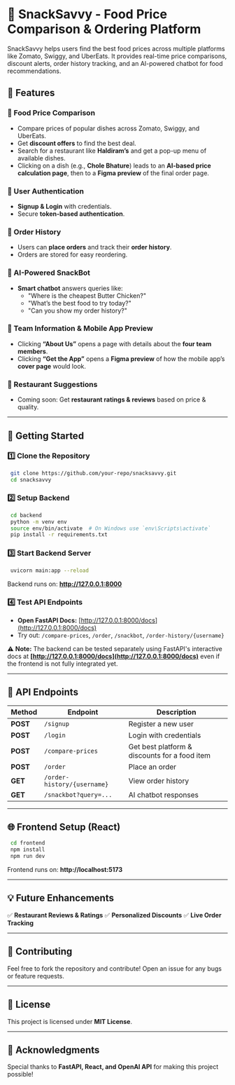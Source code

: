 # 🍔 SnackSavvy - Food Price Comparison & Ordering Platform

SnackSavvy helps users find the best food prices across multiple platforms like Zomato, Swiggy, and UberEats. It provides real-time price comparisons, discount alerts, order history tracking, and an AI-powered chatbot for food recommendations.

## 📌 Features

### 🔹 Food Price Comparison
- Compare prices of popular dishes across Zomato, Swiggy, and UberEats.
- Get **discount offers** to find the best deal.
- Search for a restaurant like **Haldiram’s** and get a pop-up menu of available dishes.
- Clicking on a dish (e.g., **Chole Bhature**) leads to an **AI-based price calculation page**, then to a **Figma preview** of the final order page.

### 🔹 User Authentication
- **Signup & Login** with credentials.
- Secure **token-based authentication**.

### 🔹 Order History
- Users can **place orders** and track their **order history**.
- Orders are stored for easy reordering.

### 🔹 AI-Powered SnackBot
- **Smart chatbot** answers queries like:
  - "Where is the cheapest Butter Chicken?"
  - "What’s the best food to try today?"
  - "Can you show my order history?"

### 🔹 Team Information & Mobile App Preview
- Clicking **“About Us”** opens a page with details about the **four team members**.
- Clicking **“Get the App”** opens a **Figma preview** of how the mobile app’s **cover page** would look.

### 🔹 Restaurant Suggestions
- Coming soon: Get **restaurant ratings & reviews** based on price & quality.

---

## 🚀 Getting Started

### **1️⃣ Clone the Repository**
```bash
 git clone https://github.com/your-repo/snacksavvy.git
 cd snacksavvy
```

### **2️⃣ Setup Backend**
```bash
 cd backend
 python -m venv env
 source env/bin/activate  # On Windows use `env\Scripts\activate`
 pip install -r requirements.txt
```

### **3️⃣ Start Backend Server**
```bash
 uvicorn main:app --reload
```
Backend runs on: **http://127.0.0.1:8000**

### **4️⃣ Test API Endpoints**
- **Open FastAPI Docs:** [http://127.0.0.1:8000/docs](http://127.0.0.1:8000/docs)
- Try out: `/compare-prices`, `/order`, `/snackbot`, `/order-history/{username}`

⚠ **Note:** The backend can be tested separately using FastAPI's interactive docs at **[http://127.0.0.1:8000/docs](http://127.0.0.1:8000/docs)** even if the frontend is not fully integrated yet.

---

## 📌 API Endpoints

| Method | Endpoint | Description |
|--------|---------|-------------|
| **POST** | `/signup` | Register a new user |
| **POST** | `/login` | Login with credentials |
| **POST** | `/compare-prices` | Get best platform & discounts for a food item |
| **POST** | `/order` | Place an order |
| **GET** | `/order-history/{username}` | View order history |
| **GET** | `/snackbot?query=...` | AI chatbot responses |

---

## 🌐 Frontend Setup (React)

```bash
 cd frontend
 npm install
 npm run dev
```
Frontend runs on: **http://localhost:5173**

---

## 💡 Future Enhancements
✅ **Restaurant Reviews & Ratings**
✅ **Personalized Discounts**
✅ **Live Order Tracking**

---

## 🤝 Contributing
Feel free to fork the repository and contribute! Open an issue for any bugs or feature requests.

---

## 📜 License
This project is licensed under **MIT License**.

---

## 🙌 Acknowledgments
Special thanks to **FastAPI, React, and OpenAI API** for making this project possible!

